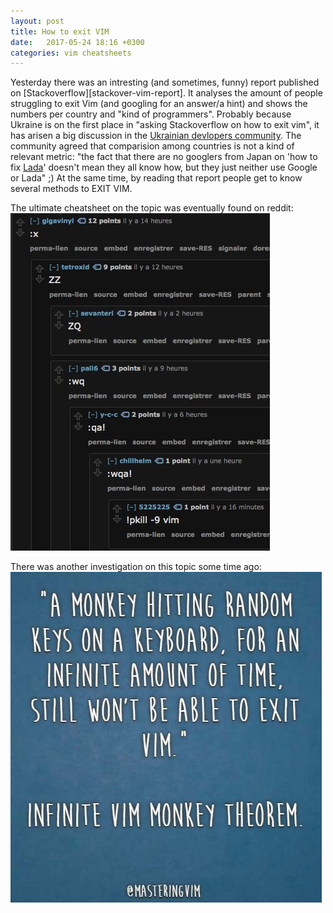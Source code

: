 ```yaml
---
layout: post
title: How to exit VIM
date:   2017-05-24 18:16 +0300
categories: vim cheatsheets
---
```

Yesterday there was an intresting (and sometimes, funny) report published on [Stackoverflow][stackover-vim-report].
It analyses the amount of people struggling to exit Vim (and googling for an answer/a hint) and shows the numbers per country and "kind of programmers".
Probably because Ukraine is on the first place in "asking Stackoverflow on how to exit vim", it has arisen a big discussion in the [Ukrainian devlopers community][dou-on-vim]. The community agreed that comparision among countries is not a kind of relevant metric: "the fact that there are no googlers from Japan on 'how to fix [Lada][lada-wiki]' doesn't mean they all know how, but they just neither use Google or Lada" ;)
At the same time, by reading that report people get to know several methods to EXIT VIM.

The ultimate cheatsheet on the topic was eventually found on reddit:
![How to exit vim cheatsheet](/img/how-to-exit-vim.jpg)

There was another investigation on this topic some time ago:
![How to exit vim monkey](/img/vim-exit-theorem.jpg)

[stackoverflow-vim-report]: https://stackoverflow.blog/2017/05/23/stack-overflow-helping-one-million-developers-exit-vim/
[dou-on-vim]: https://dou.ua/forums/topic/20717/
[lada-wiki]: https://en.wikipedia.org/wiki/Lada
